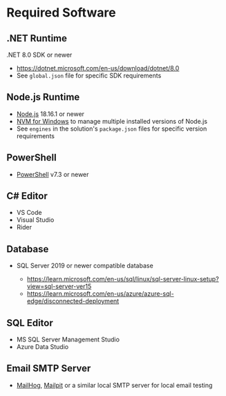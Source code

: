 # Required Software

## .NET Runtime

.NET 8.0 SDK or newer

- <https://dotnet.microsoft.com/en-us/download/dotnet/8.0>
- See `global.json` file for specific SDK requirements

## Node.js Runtime

- [Node.js](https://nodejs.org/en/download) 18.16.1 or newer
- [NVM for Windows](https://github.com/coreybutler/nvm-windows) to manage multiple installed versions of Node.js
- See `engines` in the solution's `package.json` files for specific version requirements

## PowerShell

- [PowerShell](https://learn.microsoft.com/en-us/powershell/scripting/overview?view=powershell-7.3) v7.3 or newer

## C# Editor

- VS Code
- Visual Studio
- Rider

## Database

- SQL Server 2019 or newer compatible database

  - <https://learn.microsoft.com/en-us/sql/linux/sql-server-linux-setup?view=sql-server-ver15>
  - <https://learn.microsoft.com/en-us/azure/azure-sql-edge/disconnected-deployment>

## SQL Editor

- MS SQL Server Management Studio
- Azure Data Studio

## Email SMTP Server

- [MailHog](https://github.com/mailhog/MailHog), [Mailpit](https://github.com/axllent/mailpit) or a similar local SMTP server for local email testing
